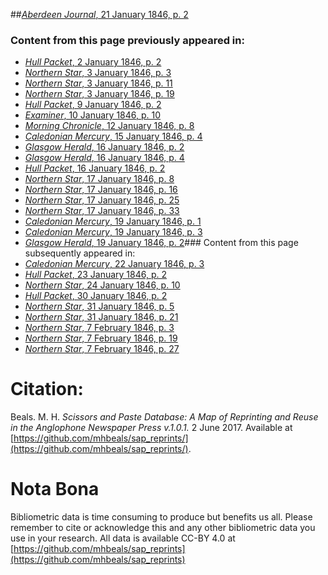 ##[*Aberdeen Journal*, 21 January 1846, p. 2](https://mhbeals.github.io/sap_html/Aberdeen-Journal/Aberdeen-Journal-21-January-1846-p-2)

### Content from this page previously appeared in:
+ [*Hull Packet*, 2 January 1846, p. 2](https://mhbeals.github.io/sap_html/Hull-Packet/Hull-Packet-2-January-1846-p-2)
+ [*Northern Star*, 3 January 1846, p. 3](https://mhbeals.github.io/sap_html/Northern-Star/Northern-Star-3-January-1846-p-3)
+ [*Northern Star*, 3 January 1846, p. 11](https://mhbeals.github.io/sap_html/Northern-Star/Northern-Star-3-January-1846-p-11)
+ [*Northern Star*, 3 January 1846, p. 19](https://mhbeals.github.io/sap_html/Northern-Star/Northern-Star-3-January-1846-p-19)
+ [*Hull Packet*, 9 January 1846, p. 2](https://mhbeals.github.io/sap_html/Hull-Packet/Hull-Packet-9-January-1846-p-2)
+ [*Examiner*, 10 January 1846, p. 10](https://mhbeals.github.io/sap_html/Examiner/Examiner-10-January-1846-p-10)
+ [*Morning Chronicle*, 12 January 1846, p. 8](https://mhbeals.github.io/sap_html/Morning-Chronicle/Morning-Chronicle-12-January-1846-p-8)
+ [*Caledonian Mercury*, 15 January 1846, p. 4](https://mhbeals.github.io/sap_html/Caledonian-Mercury/Caledonian-Mercury-15-January-1846-p-4)
+ [*Glasgow Herald*, 16 January 1846, p. 2](https://mhbeals.github.io/sap_html/Glasgow-Herald/Glasgow-Herald-16-January-1846-p-2)
+ [*Glasgow Herald*, 16 January 1846, p. 4](https://mhbeals.github.io/sap_html/Glasgow-Herald/Glasgow-Herald-16-January-1846-p-4)
+ [*Hull Packet*, 16 January 1846, p. 2](https://mhbeals.github.io/sap_html/Hull-Packet/Hull-Packet-16-January-1846-p-2)
+ [*Northern Star*, 17 January 1846, p. 8](https://mhbeals.github.io/sap_html/Northern-Star/Northern-Star-17-January-1846-p-8)
+ [*Northern Star*, 17 January 1846, p. 16](https://mhbeals.github.io/sap_html/Northern-Star/Northern-Star-17-January-1846-p-16)
+ [*Northern Star*, 17 January 1846, p. 25](https://mhbeals.github.io/sap_html/Northern-Star/Northern-Star-17-January-1846-p-25)
+ [*Northern Star*, 17 January 1846, p. 33](https://mhbeals.github.io/sap_html/Northern-Star/Northern-Star-17-January-1846-p-33)
+ [*Caledonian Mercury*, 19 January 1846, p. 1](https://mhbeals.github.io/sap_html/Caledonian-Mercury/Caledonian-Mercury-19-January-1846-p-1)
+ [*Caledonian Mercury*, 19 January 1846, p. 3](https://mhbeals.github.io/sap_html/Caledonian-Mercury/Caledonian-Mercury-19-January-1846-p-3)
+ [*Glasgow Herald*, 19 January 1846, p. 2](https://mhbeals.github.io/sap_html/Glasgow-Herald/Glasgow-Herald-19-January-1846-p-2)### Content from this page subsequently appeared in:
+ [*Caledonian Mercury*, 22 January 1846, p. 3](https://mhbeals.github.io/sap_html/Caledonian-Mercury/Caledonian-Mercury-22-January-1846-p-3)
+ [*Hull Packet*, 23 January 1846, p. 2](https://mhbeals.github.io/sap_html/Hull-Packet/Hull-Packet-23-January-1846-p-2)
+ [*Northern Star*, 24 January 1846, p. 10](https://mhbeals.github.io/sap_html/Northern-Star/Northern-Star-24-January-1846-p-10)
+ [*Hull Packet*, 30 January 1846, p. 2](https://mhbeals.github.io/sap_html/Hull-Packet/Hull-Packet-30-January-1846-p-2)
+ [*Northern Star*, 31 January 1846, p. 5](https://mhbeals.github.io/sap_html/Northern-Star/Northern-Star-31-January-1846-p-5)
+ [*Northern Star*, 31 January 1846, p. 21](https://mhbeals.github.io/sap_html/Northern-Star/Northern-Star-31-January-1846-p-21)
+ [*Northern Star*, 7 February 1846, p. 3](https://mhbeals.github.io/sap_html/Northern-Star/Northern-Star-7-February-1846-p-3)
+ [*Northern Star*, 7 February 1846, p. 19](https://mhbeals.github.io/sap_html/Northern-Star/Northern-Star-7-February-1846-p-19)
+ [*Northern Star*, 7 February 1846, p. 27](https://mhbeals.github.io/sap_html/Northern-Star/Northern-Star-7-February-1846-p-27)
                    
# Citation: 

Beals. M. H. *Scissors and Paste Database: A Map of Reprinting and Reuse in the Anglophone Newspaper Press v.1.0.1.* 2 June 2017. Available at [https://github.com/mhbeals/sap_reprints/](https://github.com/mhbeals/sap_reprints/). 
                    
# Nota Bona

Bibliometric data is time consuming to produce but benefits us all. Please remember to cite or acknowledge this and any other bibliometric data you use in your research. All data is available CC-BY 4.0 at [https://github.com/mhbeals/sap_reprints](https://github.com/mhbeals/sap_reprints)